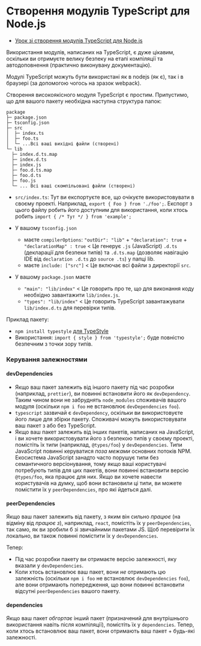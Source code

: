 # Створення модулів TypeScript для Node.js

* [Урок зі створення модулів TypeScript для Node.js](https://egghead.io/lessons/typescript-create-high-quality-npm-packages-using-typescript)

Використання модулів, написаних на TypeScript, є дуже цікавим, оскільки ви отримуєте велику безпеку на етапі компіляції та автодоповнення (практично виконувану документацію).

Модулі TypeScript можуть бути використані як в nodejs (як є), так і в браузері (за допомогою чогось на зразок webpack).

Створення високоякісного модуля TypeScript є простим. Припустимо, що для вашого пакету необхідна наступна структура папок:

```text
package
├─ package.json
├─ tsconfig.json
├─ src
│  ├─ index.ts
│  ├─ foo.ts
│  └─ ...Всі ваші вихідні файли (створені)
└─ lib
  ├─ index.d.ts.map
  ├─ index.d.ts
  ├─ index.js
  ├─ foo.d.ts.map
  ├─ foo.d.ts
  ├─ foo.js
  └─ ... Всі ваші скомпільовані файли (створені)
```

* `src/index.ts`: Тут ви експортуєте все, що очікуєте використовувати в своєму проекті. Наприклад, `export { Foo } from './foo';`. Експорт з цього файлу робить його доступним для використання, коли хтось робить `import { /* Тут */ } from 'example';`

* У вашому `tsconfig.json`
  * маєте `compilerOptions`: `"outDir": "lib"` + `"declaration": true` + `"declarationMap" : true` < Це генерує `.js` (JavaScript) `.d.ts` (декларації для безпеки типів) та `.d.ts.map` (дозволяє навігацію IDE від `declaration .d.ts` до `source .ts`) у папці lib.
  * маєте `include: ["src"]` < Це включає всі файли з директорії `src`.

* У вашому `package.json` маєте
  * `"main": "lib/index"` < Це говорить про те, що для виконання коду необхідно завантажити `lib/index.js`.
  * `"types": "lib/index"` < Це говорить TypeScript завантажувати `lib/index.d.ts` для перевірки типів. 

Приклад пакету:
* `npm install typestyle` [для TypeStyle](https://www.npmjs.com/package/typestyle)
* Використання: `import { style } from 'typestyle';` буде повністю безпечним з точки зору типів.

### Керування залежностями
#### devDependencies
* Якщо ваш пакет залежить від іншого пакету під час розробки (наприклад, `prettier`), ви повинні встановити його як `devDependency`. Таким чином вони не забруднять `node_modules` споживачів вашого модуля (оскільки `npm i foo` не встановлює `devDependencies` `foo`).
* `typescript` зазвичай є `devDependency`, оскільки ви використовуєте його лише для збірки пакету. Споживачі можуть використовувати ваш пакет з або без TypeScript.
* Якщо ваш пакет залежить від інших пакетів, написаних на JavaScript, і ви хочете використовувати його з безпекою типів у своєму проекті, помістіть їх типи (наприклад, `@types/foo`) у `devDependencies`. Типи JavaScript повинні керуватися *поза межами* основних потоків NPM. Екосистема JavaScript занадто часто порушує типи без семантичного версіонування, тому якщо ваші користувачі потребують типів для цих пакетів, вони повинні встановити версію `@types/foo`, яка працює для них. Якщо ви хочете навести користувачів на думку, щоб вони встановили ці типи, ви можете помістити їх у `peerDependencies`, про які йдеться далі.

#### peerDependencies
Якщо ваш пакет залежить від пакету, з яким він сильно *працює* (на відміну від *працює з*), наприклад, `react`, помістіть їх у `peerDependencies`, так само, як ви зробили б зі звичайними пакетами JS. Щоб перевірити їх локально, ви також повинні помістити їх у `devDependencies`. 

Тепер:
* Під час розробки пакету ви отримаєте версію залежності, яку вказали у `devDependencies`.
* Коли хтось встановлює ваш пакет, вони *не* отримають цю залежність (оскільки `npm i foo` не встановлює `devDependencies` `foo`), але вони отримають попередження, що вони повинні встановити відсутні `peerDependencies` вашого пакету. 

#### dependencies
Якщо ваш пакет *обгортає* інший пакет (призначений для внутрішнього використання навіть після компіляції), помістіть їх у `dependencies`. Тепер, коли хтось встановлює ваш пакет, вони отримають ваш пакет + будь-які залежності.